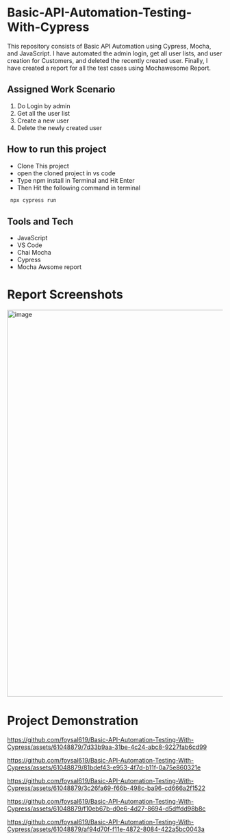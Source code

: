 # Basic-API-Automation-Testing-With-Cypress
This repository consists of Basic API Automation using Cypress, Mocha, and JavaScript. I have automated the admin login, get all user lists, and user creation for Customers, and deleted the recently created user. Finally, I have created a report for all the test cases using Mochawesome Report.

## Assigned Work Scenario
1. Do Login by admin
2. Get all the user list
3. Create a new user
4. Delete the newly created user

## How to run this project
- Clone This project
- open the cloned project in vs code
- Type npm install in Terminal and Hit Enter
- Then Hit the following command in terminal

```bash
 npx cypress run
```
## Tools and Tech
- JavaScript
- VS Code 
- Chai Mocha
- Cypress
- Mocha Awsome report

# Report Screenshots
<img width="904" alt="image" src="https://github.com/foysal619/Basic-API-Automation-Testing-With-Cypress/assets/61048879/37f31364-7335-4910-b730-23338a327f73">

# Project Demonstration
https://github.com/foysal619/Basic-API-Automation-Testing-With-Cypress/assets/61048879/7d33b9aa-31be-4c24-abc8-9227fab6cd99

https://github.com/foysal619/Basic-API-Automation-Testing-With-Cypress/assets/61048879/81bdef43-e953-4f7d-b11f-0a75e860321e

https://github.com/foysal619/Basic-API-Automation-Testing-With-Cypress/assets/61048879/3c26fa69-f66b-498c-ba96-cd666a2f1522

https://github.com/foysal619/Basic-API-Automation-Testing-With-Cypress/assets/61048879/f10eb67b-d0e6-4d27-8694-d5dffdd98b8c

https://github.com/foysal619/Basic-API-Automation-Testing-With-Cypress/assets/61048879/af94d70f-f11e-4872-8084-422a5bc0043a














